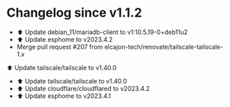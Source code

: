 # Changelog since v1.1.2
- ⬆️ Update debian_11/mariadb-client to v1:10.5.19-0+deb11u2 
- ⬆️ Update esphome to v2023.4.2 
- Merge pull request #207 from elcajon-tech/renovate/tailscale-tailscale-1.x

⬆️ Update tailscale/tailscale to v1.40.0 
- ⬆️ Update tailscale/tailscale to v1.40.0 
- ⬆️ Update cloudflare/cloudflared to v2023.4.2 
- ⬆️ Update esphome to v2023.4.1 
